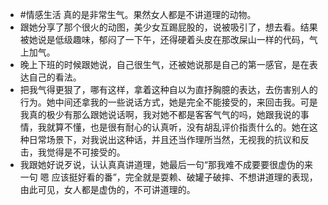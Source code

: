 - #情感生活 真的是非常生气。果然女人都是不讲道理的动物。
- 跟她分享了那个很火的动图，美少女互踢屁股的，说被吸引了，想去看。结果被她说是低级趣味，郁闷了一下午，还得硬着头皮在那改屎山一样的代码，气上加气。
- 晚上下班的时候跟她说，自己很生气，还被她说那是自己的第一感官，是在表达自己的看法。
- 把我气得更狠了，哪有这样，拿着这种自以为直抒胸臆的表达，去伤害别人的行为。她中间还拿我的一些说话方式，她是完全不能接受的，来回击我。可是我真的极少有那么跟她说话啊，我对她不都是客客气气的吗，她跟我说的事情，我就算不懂，也是很有耐心的认真听，没有胡乱评价指责什么的。她在这种日常场景下，对我说出这种话，并且还当作理所当然，无视我的抗议和反击，我觉得是不可接受的。
- 我跟她好说歹说，认认真真讲道理，她最后一句“那我难不成要要很虚伪的来一句  嗯  应该挺好看的番”，完全就是耍赖、破罐子破摔、不想讲道理的表现，由此可见，女人都是虚伪的，不可讲道理的。